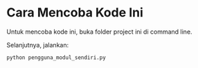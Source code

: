 # Cara Mencoba Kode Ini

Untuk mencoba kode ini, buka folder project ini di command line.

Selanjutnya, jalankan:

```
python pengguna_modul_sendiri.py
```
